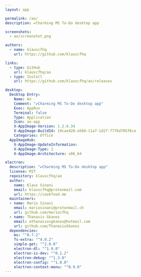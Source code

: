 ```yaml
---
layout: app

permalink: /ao/
description: ✔️Charming MS To-Do desktop app

screenshots:
  - ao/screenshot.png

authors:
  - name: klauscfhq
    url: https://github.com/klauscfhq

links:
  - type: GitHub
    url: klauscfhq/ao
  - type: Install
    url: https://github.com/klauscfhq/ao/releases

desktop:
  Desktop Entry:
    Name: Ao
    Comment: "✔️Charming MS To-Do desktop app"
    Exec: AppRun
    Terminal: false
    Type: Application
    Icon: ao-app
    X-AppImage-Version: 1.2.0.34
    X-AppImage-BuildId: 19cae420-a560-11a7-1d27-f776d705f6ce
    Categories: Office
  AppImageHub:
    X-AppImage-UpdateInformation: 
    X-AppImage-Type: 1
    X-AppImage-Architecture: x86_64

electron:
  description: "✔️Charming MS To-Do desktop app"
  license: MIT
  repository: klauscfhq/ao
  author:
    name: Klaus Sinani
    email: klauscfhq@protonmail.com
    url: https://cookfood.me
  maintainers:
  - name: Mario Sinani
    email: mariosinani@protonmail.ch
    url: github.com/mariocfhq
  - name: Thanasis Gkanos
    email: athanasiosgkanos@hotmail.com
    url: github.com/ThanasisGkanos
  dependencies:
    ms: "^0.7.2"
    fs-extra: "^4.0.2"
    simple-get: "^2.0.0"
    electron-dl: "^1.9.0"
    electron-is-dev: "^0.1.2"
    electron-debug: "^1.3.0"
    electron-config: "^1.0.0"
    electron-context-menu: "^0.9.0"
---
```

